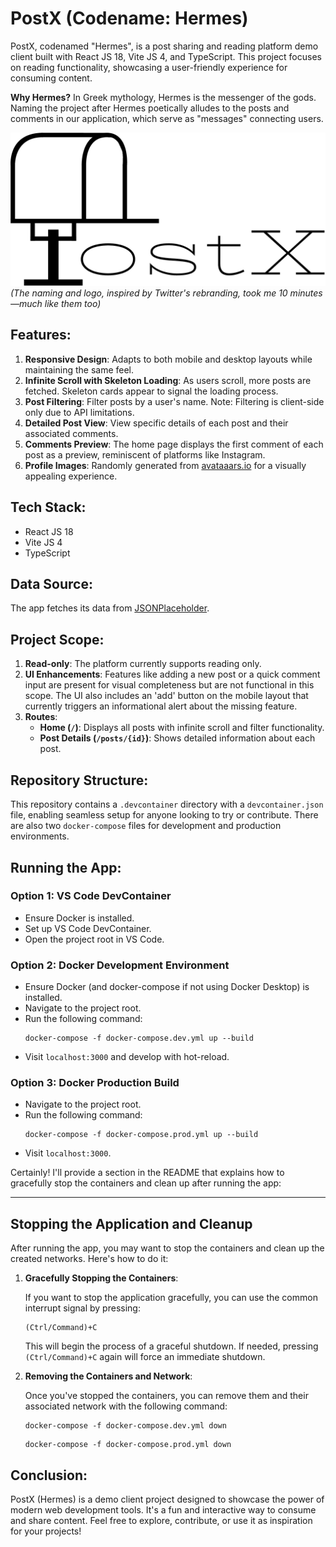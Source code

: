 # PostX (Codename: Hermes)

PostX, codenamed "Hermes", is a post sharing and reading platform demo client built with React JS 18, Vite JS 4, and TypeScript. This project focuses on reading functionality, showcasing a user-friendly experience for consuming content.

**Why Hermes?** In Greek mythology, Hermes is the messenger of the gods. Naming the project after Hermes poetically alludes to the posts and comments in our application, which serve as "messages" connecting users.

![PostX Logo](hermes-react/public/logo.png) *(The naming and logo, inspired by Twitter's rebranding, took me 10 minutes—much like them too)*

## Features:
1. **Responsive Design**: Adapts to both mobile and desktop layouts while maintaining the same feel.
2. **Infinite Scroll with Skeleton Loading**: As users scroll, more posts are fetched. Skeleton cards appear to signal the loading process.
3. **Post Filtering**: Filter posts by a user's name. Note: Filtering is client-side only due to API limitations.
4. **Detailed Post View**: View specific details of each post and their associated comments.
5. **Comments Preview**: The home page displays the first comment of each post as a preview, reminiscent of platforms like Instagram.
6. **Profile Images**: Randomly generated from [avataaars.io](https://avataaars.io/) for a visually appealing experience.

## Tech Stack:
- React JS 18
- Vite JS 4
- TypeScript

## Data Source:
The app fetches its data from [JSONPlaceholder](https://jsonplaceholder.typicode.com/).

## Project Scope:
1. **Read-only**: The platform currently supports reading only.
2. **UI Enhancements**: Features like adding a new post or a quick comment input are present for visual completeness but are not functional in this scope. The UI also includes an 'add' button on the mobile layout that currently triggers an informational alert about the missing feature.
3. **Routes**:
   - **Home (`/`)**: Displays all posts with infinite scroll and filter functionality.
   - **Post Details (`/posts/{id}`)**: Shows detailed information about each post.


## Repository Structure:
This repository contains a `.devcontainer` directory with a `devcontainer.json` file, enabling seamless setup for anyone looking to try or contribute. There are also two `docker-compose` files for development and production environments.

## Running the App:

### Option 1: VS Code DevContainer
- Ensure Docker is installed.
- Set up VS Code DevContainer.
- Open the project root in VS Code.

### Option 2: Docker Development Environment
- Ensure Docker (and docker-compose if not using Docker Desktop) is installed.
- Navigate to the project root.
- Run the following command:
  ```
  docker-compose -f docker-compose.dev.yml up --build
  ```
- Visit `localhost:3000` and develop with hot-reload.

### Option 3: Docker Production Build
- Navigate to the project root.
- Run the following command:
  ```
  docker-compose -f docker-compose.prod.yml up --build
  ```
- Visit `localhost:3000`.


Certainly! I'll provide a section in the README that explains how to gracefully stop the containers and clean up after running the app:

---

## Stopping the Application and Cleanup

After running the app, you may want to stop the containers and clean up the created networks. Here's how to do it:

1. **Gracefully Stopping the Containers**:
   
   If you want to stop the application gracefully, you can use the common interrupt signal by pressing:
   ```
   (Ctrl/Command)+C
   ```
   This will begin the process of a graceful shutdown. If needed, pressing `(Ctrl/Command)+C` again will force an immediate shutdown.

2. **Removing the Containers and Network**:

   Once you've stopped the containers, you can remove them and their associated network with the following command:
   ```
   docker-compose -f docker-compose.dev.yml down
   ```
   ```
   docker-compose -f docker-compose.prod.yml down
   ```

## Conclusion:
PostX (Hermes) is a demo client project designed to showcase the power of modern web development tools. It's a fun and interactive way to consume and share content. Feel free to explore, contribute, or use it as inspiration for your projects!